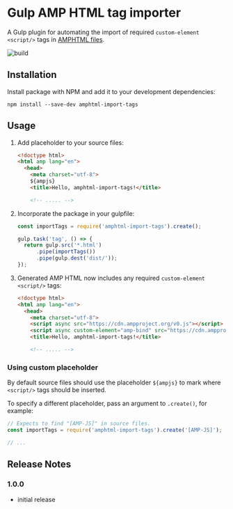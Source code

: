 # Gulp AMP HTML tag importer

A Gulp plugin for automating the import of required `custom-element` `<script/>` tags in [AMPHTML files](https://ampproject.org).

![build](https://travis-ci.org/garanj/amphtml-import-tags.svg?branch=master)

## Installation

Install package with NPM and add it to your development dependencies:

```
npm install --save-dev amphtml-import-tags
```

## Usage

1.  Add placeholder to your source files:

    ```html
    <!doctype html>
    <html amp lang="en">
      <head>
        <meta charset="utf-8">
        ${ampjs}
        <title>Hello, amphtml-import-tags!</title>

        <!-- ..... -->
    ```

2.  Incorporate the package in your gulpfile:

    ```js
    const importTags = require('amphtml-import-tags').create();

    gulp.task('tag', () => {
      return gulp.src('*.html')
          .pipe(importTags())
          .pipe(gulp.dest('dist/'));
    });
    ```

3.  Generated AMP HTML now includes any required `custom-element` `<script/>` tags:

    ```html
    <!doctype html>
    <html amp lang="en">
      <head>
        <meta charset="utf-8">
        <script async src="https://cdn.ampproject.org/v0.js"></script>
        <script async custom-element="amp-bind" src="https://cdn.ampproject.org/v0/amp-bind-latest.js"></script>
        <title>Hello, amphtml-import-tags!</title>

        <!-- ..... -->
    ```

### Using custom placeholder

By default source files should use the placeholder `${ampjs}` to mark where `<script/>` tags should be inserted.

To specify a different placeholder, pass an argument to `.create()`, for example:

```js
// Expects to find "[AMP-JS]" in source files.
const importTags = require('amphtml-import-tags').create('[AMP-JS]');

// ...
```

## Release Notes

### 1.0.0

* initial release
